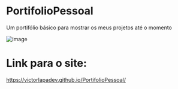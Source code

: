 # PortifolioPessoal
Um portifólio básico para mostrar os meus projetos até o momento

![image](https://github.com/VictorLapaDev/PortifolioPessoal/assets/141652519/42e176f9-2c20-46e7-b7c8-f80edb632b5f)

# Link para o site:
https://victorlapadev.github.io/PortifolioPessoal/
